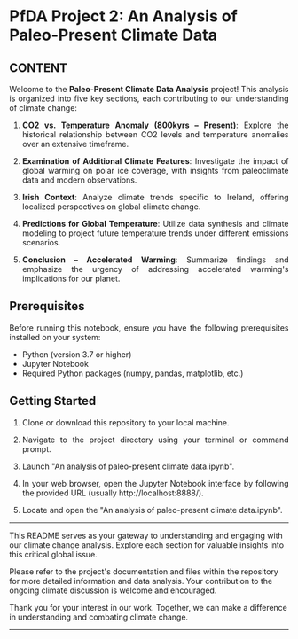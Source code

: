 # PfDA Project 2: An Analysis of Paleo-Present Climate Data

## CONTENT

<div align="justify">

Welcome to the **Paleo-Present Climate Data Analysis** project! This analysis is organized into five key sections, each contributing to our understanding of climate change:

1. **CO2 vs. Temperature Anomaly (800kyrs – Present)**: Explore the historical relationship between CO2 levels and temperature anomalies over an extensive timeframe.

2. **Examination of Additional Climate Features**: Investigate the impact of global warming on polar ice coverage, with insights from paleoclimate data and modern observations.

3. **Irish Context**: Analyze climate trends specific to Ireland, offering localized perspectives on global climate change.

4. **Predictions for Global Temperature**: Utilize data synthesis and climate modeling to project future temperature trends under different emissions scenarios.

5. **Conclusion – Accelerated Warming**: Summarize findings and emphasize the urgency of addressing accelerated warming's implications for our planet.</div>  

## Prerequisites

<div align="justify">

Before running this notebook, ensure you have the following prerequisites installed on your system:
- Python (version 3.7 or higher)
- Jupyter Notebook
- Required Python packages (numpy, pandas, matplotlib, etc.)</div>

## Getting Started

<div align="justify">

1. Clone or download this repository to your local machine.

2. Navigate to the project directory using your terminal or command prompt.

3. Launch "An analysis of paleo-present climate data.ipynb".

4. In your web browser, open the Jupyter Notebook interface by following the provided URL (usually http://localhost:8888/).

5. Locate and open the "An analysis of paleo-present climate data.ipynb".</div>

***

This README serves as your gateway to understanding and engaging with our climate change analysis. Explore each section for valuable insights into this critical global issue.

Please refer to the project's documentation and files within the repository for more detailed information and data analysis. Your contribution to the ongoing climate discussion is welcome and encouraged.

Thank you for your interest in our work. Together, we can make a difference in understanding and combating climate change.

***
</div>